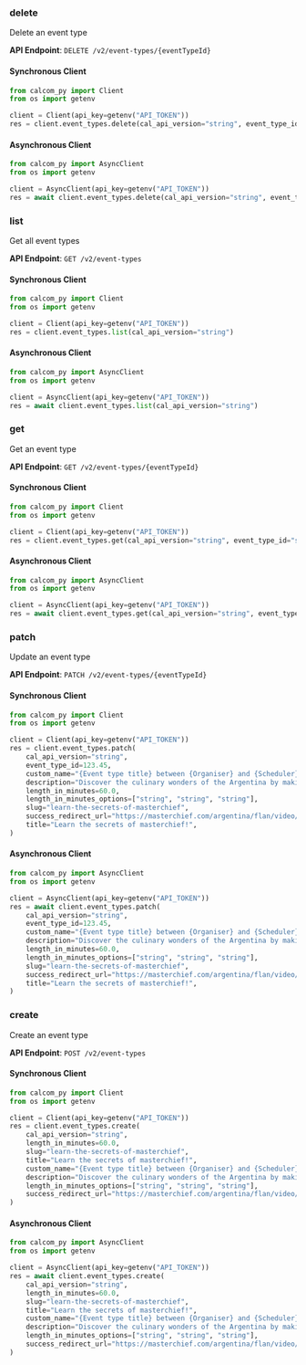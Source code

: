 
### delete <a name="delete"></a>
Delete an event type



**API Endpoint**: `DELETE /v2/event-types/{eventTypeId}`

#### Synchronous Client

```python
from calcom_py import Client
from os import getenv

client = Client(api_key=getenv("API_TOKEN"))
res = client.event_types.delete(cal_api_version="string", event_type_id=123.45)
```

#### Asynchronous Client

```python
from calcom_py import AsyncClient
from os import getenv

client = AsyncClient(api_key=getenv("API_TOKEN"))
res = await client.event_types.delete(cal_api_version="string", event_type_id=123.45)
```

### list <a name="list"></a>
Get all event types



**API Endpoint**: `GET /v2/event-types`

#### Synchronous Client

```python
from calcom_py import Client
from os import getenv

client = Client(api_key=getenv("API_TOKEN"))
res = client.event_types.list(cal_api_version="string")
```

#### Asynchronous Client

```python
from calcom_py import AsyncClient
from os import getenv

client = AsyncClient(api_key=getenv("API_TOKEN"))
res = await client.event_types.list(cal_api_version="string")
```

### get <a name="get"></a>
Get an event type



**API Endpoint**: `GET /v2/event-types/{eventTypeId}`

#### Synchronous Client

```python
from calcom_py import Client
from os import getenv

client = Client(api_key=getenv("API_TOKEN"))
res = client.event_types.get(cal_api_version="string", event_type_id="string")
```

#### Asynchronous Client

```python
from calcom_py import AsyncClient
from os import getenv

client = AsyncClient(api_key=getenv("API_TOKEN"))
res = await client.event_types.get(cal_api_version="string", event_type_id="string")
```

### patch <a name="patch"></a>
Update an event type



**API Endpoint**: `PATCH /v2/event-types/{eventTypeId}`

#### Synchronous Client

```python
from calcom_py import Client
from os import getenv

client = Client(api_key=getenv("API_TOKEN"))
res = client.event_types.patch(
    cal_api_version="string",
    event_type_id=123.45,
    custom_name="{Event type title} between {Organiser} and {Scheduler}",
    description="Discover the culinary wonders of the Argentina by making the best flan ever!",
    length_in_minutes=60.0,
    length_in_minutes_options=["string", "string", "string"],
    slug="learn-the-secrets-of-masterchief",
    success_redirect_url="https://masterchief.com/argentina/flan/video/9129412",
    title="Learn the secrets of masterchief!",
)
```

#### Asynchronous Client

```python
from calcom_py import AsyncClient
from os import getenv

client = AsyncClient(api_key=getenv("API_TOKEN"))
res = await client.event_types.patch(
    cal_api_version="string",
    event_type_id=123.45,
    custom_name="{Event type title} between {Organiser} and {Scheduler}",
    description="Discover the culinary wonders of the Argentina by making the best flan ever!",
    length_in_minutes=60.0,
    length_in_minutes_options=["string", "string", "string"],
    slug="learn-the-secrets-of-masterchief",
    success_redirect_url="https://masterchief.com/argentina/flan/video/9129412",
    title="Learn the secrets of masterchief!",
)
```

### create <a name="create"></a>
Create an event type



**API Endpoint**: `POST /v2/event-types`

#### Synchronous Client

```python
from calcom_py import Client
from os import getenv

client = Client(api_key=getenv("API_TOKEN"))
res = client.event_types.create(
    cal_api_version="string",
    length_in_minutes=60.0,
    slug="learn-the-secrets-of-masterchief",
    title="Learn the secrets of masterchief!",
    custom_name="{Event type title} between {Organiser} and {Scheduler}",
    description="Discover the culinary wonders of the Argentina by making the best flan ever!",
    length_in_minutes_options=["string", "string", "string"],
    success_redirect_url="https://masterchief.com/argentina/flan/video/9129412",
)
```

#### Asynchronous Client

```python
from calcom_py import AsyncClient
from os import getenv

client = AsyncClient(api_key=getenv("API_TOKEN"))
res = await client.event_types.create(
    cal_api_version="string",
    length_in_minutes=60.0,
    slug="learn-the-secrets-of-masterchief",
    title="Learn the secrets of masterchief!",
    custom_name="{Event type title} between {Organiser} and {Scheduler}",
    description="Discover the culinary wonders of the Argentina by making the best flan ever!",
    length_in_minutes_options=["string", "string", "string"],
    success_redirect_url="https://masterchief.com/argentina/flan/video/9129412",
)
```
